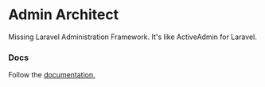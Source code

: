 # Admin Architect

Missing Laravel Administration Framework. It's like ActiveAdmin for Laravel.


### Docs

Follow the [documentation.](http://docs.adminarchitect.com)
